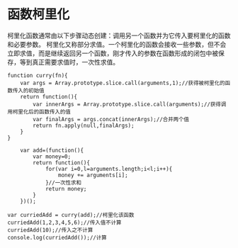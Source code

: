 # 函数柯里化
柯里化函数通常由以下步骤动态创建：调用另一个函数并为它传入要柯里化的函数和必要参数。
柯里化又称部分求值。一个柯里化的函数会接收一些参数，但不会立即求值，而是继续返回另一个函数，刚才传入的参数在函数形成的闭包中被保存，等到真正需要求值时，一次性求值。
~~~
function curry(fn){
    var args = Array.prototype.slice.call(arguments,1);//获得被柯里化的函数传入的初始值
    return function(){
        var innerArgs = Array.prototype.slice.call(arguments);//获得调用柯里化后的函数传入的值
        var finalArgs = args.concat(innerArgs);//合并两个值
        return fn.apply(null,finalArgs);
    }
}

    var add=(function(){
        var money=0;
        return function(){
            for(var i=0,l=arguments.length;i<l;i++){
                money += arguments[i];
            }//一次性求和
            return money;
        }
    })();

var curriedAdd = curry(add);//柯里化该函数
curriedAdd(1,2,3,4,5,6);//传入值不计算
curriedAdd(10);//传入之不计算
console.log(curriedAdd());//计算
~~~
